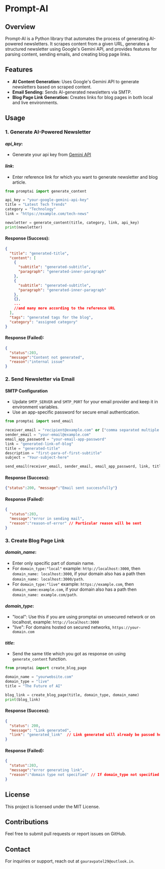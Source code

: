 # Prompt-AI

## Overview

Prompt-AI is a Python library that automates the process of generating AI-powered newsletters. It scrapes content from a given URL, generates a structured newsletter using Google's Gemini API, and provides features for parsing content, sending emails, and creating blog page links.

## Features

- **AI Content Generation:** Uses Google's Gemini API to generate newsletters based on scraped content.
- **Email Sending:** Sends AI-generated newsletters via SMTP.
- **Blog Page Link Generation:** Creates links for blog pages in both local and live environments.

## Usage

### 1. Generate AI-Powered Newsletter
#### *api_key*:
- Generate your api key from [Gemini API](https://ai.google.dev/gemini-api/docs) 

#### *link*:
- Enter reference link for which you want to generate newsletter and blog article.
```python
from promptai import generate_content

api_key = "your-google-gemini-api-key"
title = "Latest Tech Trends"
category = "Technology"
link = "https://example.com/tech-news"

newsletter = generate_content(title, category, link, api_key)
print(newsletter)
```
#### Response (Success):
```json
{
  "title": "generated-title",
  "content": [
    {
      "subtitle": "generated-subtitle",
      "paragraph": "generated-inner-paragraph"
    },
    {
      "subtitle": "generated-subtitle",
      "paragraph": "generated-inner-paragraph"
    },
    {},
    ...
    //and many more according to the reference URL
  ],
  "tags": "generated tags for the blog",
  "category": "assigned category"
}
```

#### Response (Failed):

```json
{
  "status":203,
  "message":"Content not generated",
  "reason":"internal issue"
}
```

### 2. Send Newsletter via Email

#### SMTP Configuration

- Update `SMTP_SERVER` and `SMTP_PORT` for your email provider and keep it in environment variables.
- Use an app-specific password for secure email authentication.
```python
from promptai import send_email

receiver_email = "recipient@example.com" or ["comma separated multiple emails"]
sender_email = "your-email@example.com"
email_app_password = "your-email-app-password"
link = "generated-link-of-blog"
title = "generated-title"
description = "first-para-of-first-subtitle"
subject = "Your-subject-here"

send_email(receiver_email, sender_email, email_app_password, link, title, description, subject)
```
#### Response (Success):
```json
{"status":200, "message":"Email sent successfully"}
```

#### Response (Failed):
```json
{
  "status":203, 
  "message":"error in sending mail", 
  "reason":"reason-of-error" // Particular reason will be sent
}
```
### 3. Create Blog Page Link
#### *domain_name*:
- Enter only specific part of domain name.
- For `domain_type:"local"` example: `http://localhost:3000`, then `domain_name: localhost:3000`, if your domain also has a path then `domain_name: localhost:3000/path`.
- For `domain_type:"live"` example: `https://example.com`, then `domain_name:example.com`, if your domain also has a path then `domain_name: example.com/path`.
#### *domain_type*:
- "local": Use this if you are using promptai on unsecured network or on localhost, example: `http://localhost:3000`
- "live": For domains hosted on secured networks, `https://your-domain.com`

#### *title*:
- Send the same title which you got as response on using `generate_content` function.

```python
from promptai import create_blog_page

domain_name = "yourwebsite.com"
domain_type = "live"
title = "The Future of AI"

blog_link = create_blog_page(title, domain_type, domain_name)
print(blog_link)
```
#### Response (Success):
```json
{
  "status": 200, 
  "message": "Link generated",
  "link": "generated_link"  // Link generated will already be passed here
}
```

#### Response (Failed):
```json
{
  "status":203, 
  "message":"error generating link", 
  "reason":"domain type not specified" // If domain_type not specified
}
```

## License

This project is licensed under the MIT License.

## Contributions

Feel free to submit pull requests or report issues on GitHub.

## Contact

For inquiries or support, reach out at `gauravpatel29@outlook.in`.


